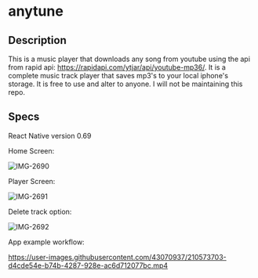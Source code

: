 # anytune
## Description

This is a music player that downloads any song from youtube using the api from rapid api: https://rapidapi.com/ytjar/api/youtube-mp36/. It is a complete music track player that saves mp3's to your local iphone's storage. It is free to use and alter to anyone. I will not be maintaining this repo. 

## Specs

React Native version 0.69


Home Screen:

![IMG-2690](https://user-images.githubusercontent.com/43070937/210638508-f8a955f3-615c-47e1-a7c5-4506e1567b83.PNG)

Player Screen:

![IMG-2691](https://user-images.githubusercontent.com/43070937/210638525-97f4a465-53d2-4685-8066-327c9af5b899.PNG)

Delete track option:

![IMG-2692](https://user-images.githubusercontent.com/43070937/210638536-531fb1d7-b2b9-4c02-b034-94003df7e4fc.PNG)

App example workflow:

https://user-images.githubusercontent.com/43070937/210573703-d4cde54e-b74b-4287-928e-ac6d712077bc.mp4


